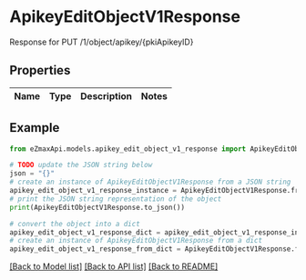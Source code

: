 # ApikeyEditObjectV1Response

Response for PUT /1/object/apikey/{pkiApikeyID}

## Properties

Name | Type | Description | Notes
------------ | ------------- | ------------- | -------------

## Example

```python
from eZmaxApi.models.apikey_edit_object_v1_response import ApikeyEditObjectV1Response

# TODO update the JSON string below
json = "{}"
# create an instance of ApikeyEditObjectV1Response from a JSON string
apikey_edit_object_v1_response_instance = ApikeyEditObjectV1Response.from_json(json)
# print the JSON string representation of the object
print(ApikeyEditObjectV1Response.to_json())

# convert the object into a dict
apikey_edit_object_v1_response_dict = apikey_edit_object_v1_response_instance.to_dict()
# create an instance of ApikeyEditObjectV1Response from a dict
apikey_edit_object_v1_response_from_dict = ApikeyEditObjectV1Response.from_dict(apikey_edit_object_v1_response_dict)
```
[[Back to Model list]](../README.md#documentation-for-models) [[Back to API list]](../README.md#documentation-for-api-endpoints) [[Back to README]](../README.md)


